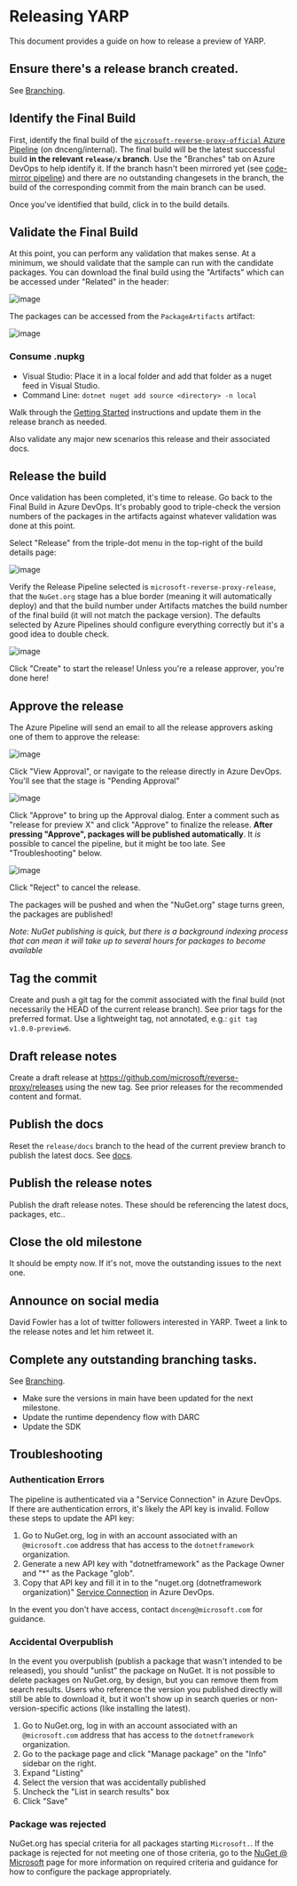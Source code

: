 # Releasing YARP

This document provides a guide on how to release a preview of YARP.

## Ensure there's a release branch created.

See [Branching](Branching.md).

## Identify the Final Build

First, identify the final build of the [`microsoft-reverse-proxy-official` Azure Pipeline](https://dev.azure.com/dnceng/internal/_build?definitionId=809&_a=summary) (on dnceng/internal). The final build will be the latest successful build **in the relevant `release/x` branch**. Use the "Branches" tab on Azure DevOps to help identify it. If the branch hasn't been mirrored yet (see [code-mirror pipeline](https://dev.azure.com/dnceng/internal/_build?definitionId=16&keywordFilter=microsoft%20reverse-proxy)) and there are no outstanding changesets in the branch, the build of the corresponding commit from the main branch can be used.

Once you've identified that build, click in to the build details.



## Validate the Final Build

At this point, you can perform any validation that makes sense. At a minimum, we should validate that the sample can run with the candidate packages. You can download the final build using the "Artifacts" which can be accessed under "Related" in the header:

![image](https://user-images.githubusercontent.com/7574/81447119-e4204800-9130-11ea-8952-9a0f9831f678.png)

The packages can be accessed from the `PackageArtifacts` artifact:

![image](https://user-images.githubusercontent.com/7574/81447168-fef2bc80-9130-11ea-8aa0-5a83d90efa0d.png)

### Consume .nupkg
- Visual Studio: Place it in a local folder and add that folder as a nuget feed in Visual Studio.
- Command Line: `dotnet nuget add source <directory> -n local`

Walk through the [Getting Started](https://microsoft.github.io/reverse-proxy/articles/getting_started.html) instructions and update them in the release branch as needed.

Also validate any major new scenarios this release and their associated docs.

## Release the build

Once validation has been completed, it's time to release. Go back to the Final Build in Azure DevOps. It's probably good to triple-check the version numbers of the packages in the artifacts against whatever validation was done at this point.

Select "Release" from the triple-dot menu in the top-right of the build details page:

![image](https://user-images.githubusercontent.com/7574/81447354-55f89180-9131-11ea-84bc-0138d7b211e4.png)

Verify the Release Pipeline selected is `microsoft-reverse-proxy-release`, that the `NuGet.org` stage has a blue border (meaning it will automatically deploy) and that the build number under Artifacts matches the build number of the final build (it will not match the package version). The defaults selected by Azure Pipelines should configure everything correctly but it's a good idea to double check.

![image](https://user-images.githubusercontent.com/7574/81447433-76c0e700-9131-11ea-9e8b-e4984ab7c31a.png)

Click "Create" to start the release! Unless you're a release approver, you're done here!

## Approve the release

The Azure Pipeline will send an email to all the release approvers asking one of them to approve the release:

![image](https://user-images.githubusercontent.com/7574/81447680-f3ec5c00-9131-11ea-821c-37dbe467faee.png)

Click "View Approval", or navigate to the release directly in Azure DevOps. You'll see that the stage is "Pending Approval"

![image](https://user-images.githubusercontent.com/7574/81447753-10889400-9132-11ea-9dd2-26b2f6bc8970.png)

Click "Approve" to bring up the Approval dialog. Enter a comment such as "release for preview X" and click "Approve" to finalize the release. **After pressing "Approve", packages will be published automatically**. It *is* possible to cancel the pipeline, but it might be too late. See "Troubleshooting" below.

![image](https://user-images.githubusercontent.com/7574/81447898-4d548b00-9132-11ea-89df-b4624a5e037d.png)

Click "Reject" to cancel the release.

The packages will be pushed and when the "NuGet.org" stage turns green, the packages are published!

*Note: NuGet publishing is quick, but there is a background indexing process that can mean it will take up to several hours for packages to become available*

## Tag the commit

Create and push a git tag for the commit associated with the final build (not necessarily the HEAD of the current release branch). See prior tags for the preferred format. Use a lightweight tag, not annotated, e.g.: `git tag v1.0.0-preview6`.

## Draft release notes

Create a draft release at https://github.com/microsoft/reverse-proxy/releases using the new tag. See prior releases for the recommended content and format.

## Publish the docs

Reset the `release/docs` branch to the head of the current preview branch to publish the latest docs. See [docs](../docfx/readme.md).

## Publish the release notes

Publish the draft release notes. These should be referencing the latest docs, packages, etc..

## Close the old milestone

It should be empty now. If it's not, move the outstanding issues to the next one.

## Announce on social media

David Fowler has a lot of twitter followers interested in YARP. Tweet a link to the release notes and let him retweet it.

## Complete any outstanding branching tasks.

See [Branching](Branching.md).
- Make sure the versions in main have been updated for the next milestone.
- Update the runtime dependency flow with DARC
- Update the SDK

## Troubleshooting

### Authentication Errors

The pipeline is authenticated via a "Service Connection" in Azure DevOps. If there are authentication errors, it's likely the API key is invalid. Follow these steps to update the API key:

1. Go to NuGet.org, log in with an account associated with an `@microsoft.com` address that has access to the `dotnetframework` organization.
2. Generate a new API key with "dotnetframework" as the Package Owner and "*" as the Package "glob".
3. Copy that API key and fill it in to the "nuget.org (dotnetframework organization)" [Service Connection](https://dev.azure.com/dnceng/internal/_settings/adminservices) in Azure DevOps.

In the event you don't have access, contact `dnceng@microsoft.com` for guidance.

### Accidental Overpublish

In the event you overpublish (publish a package that wasn't intended to be released), you should "unlist" the package on NuGet. It is not possible to delete packages on NuGet.org, by design, but you can remove them from search results. Users who reference the version you published directly will still be able to download it, but it won't show up in search queries or non-version-specific actions (like installing the latest).

1. Go to NuGet.org, log in with an account associated with an `@microsoft.com` address that has access to the `dotnetframework` organization.
2. Go to the package page and click "Manage package" on the "Info" sidebar on the right.
3. Expand "Listing"
4. Select the version that was accidentally published
5. Uncheck the "List in search results" box
6. Click "Save"

### Package was rejected

NuGet.org has special criteria for all packages starting `Microsoft.`. If the package is rejected for not meeting one of those criteria, go to the [NuGet @ Microsoft](http://aka.ms/nuget) page for more information on required criteria and guidance for how to configure the package appropriately.

